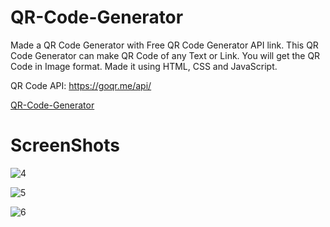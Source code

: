 # QR-Code-Generator
 Made a QR Code Generator with Free QR Code Generator API link. This QR Code Generator can make QR Code of any Text or Link. You will get the QR Code in Image format. Made it using HTML, CSS and JavaScript. 
 
 QR Code API: https://goqr.me/api/

[QR-Code-Generator](https://shreyanshnanda.github.io/QR-Code-Generator/)


# ScreenShots
![4](https://github.com/ShreyanshNanda/QR-Code-Generator/assets/68179303/1e0af91f-a6bc-4d8c-a8ff-e40af0b87862)


![5](https://github.com/ShreyanshNanda/QR-Code-Generator/assets/68179303/b9d3dc72-ca23-45a8-aa53-96bd29d02b48)


![6](https://github.com/ShreyanshNanda/QR-Code-Generator/assets/68179303/2bac9bb4-0615-402e-9277-a95ef3c4e870)
